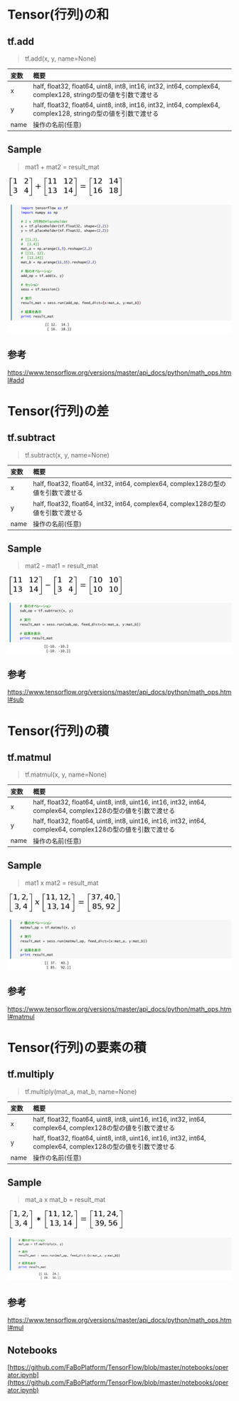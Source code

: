 
# Tensor(行列)の和

## tf.add

> tf.add(x, y, name=None)

|変数|概要|
|:--|:--|
|x|half, float32, float64, uint8, int8, int16, int32, int64, complex64, complex128, stringの型の値を引数で渡せる|
|y|half, float32, float64, uint8, int8, int16, int32, int64, complex64, complex128, stringの型の値を引数で渡せる|
|name|操作の名前(任意)|

## Sample

> mat1 + mat2 = result_mat

![](/img/tf_add.png)

![](/img/op01.png)

## 参考

https://www.tensorflow.org/versions/master/api_docs/python/math_ops.html#add

# Tensor(行列)の差

## tf.subtract

> tf.subtract(x, y, name=None)

|変数|概要|
|:--|:--|
|x|half, float32, float64, int32, int64, complex64, complex128の型の値を引数で渡せる|
|y|half, float32, float64, int32, int64, complex64, complex128の型の値を引数で渡せる|
|name|操作の名前(任意)|

## Sample

> mat2 - mat1 = result_mat

![](/img/tf_sub.png)

![](/img/op02.png)

## 参考

https://www.tensorflow.org/versions/master/api_docs/python/math_ops.html#sub

# Tensor(行列)の積

## tf.matmul

> tf.matmul(x, y, name=None)

|変数|概要|
|:--|:--|
|x|half, float32, float64, uint8, int8, uint16, int16, int32, int64, complex64, complex128の型の値を引数で渡せる|
|y|half, float32, float64, uint8, int8, uint16, int16, int32, int64, complex64, complex128の型の値を引数で渡せる|
|name|操作の名前(任意)|

## Sample

> mat1 x mat2 = result_mat

![](/img/tf_matmul.png)

![](/img/op03.png)

## 参考

https://www.tensorflow.org/versions/master/api_docs/python/math_ops.html#matmul

# Tensor(行列)の要素の積

## tf.multiply

> tf.multiply(mat_a, mat_b, name=None)

|変数|概要|
|:--|:--|
|x|half, float32, float64, uint8, int8, uint16, int16, int32, int64, complex64, complex128の型の値を引数で渡せる|
|y|half, float32, float64, uint8, int8, uint16, int16, int32, int64, complex64, complex128の型の値を引数で渡せる|
|name|操作の名前(任意)|

## Sample

> mat_a x mat_b = result_mat

![](/img/tf_mul.png)

![](/img/op04.png)

## 参考

https://www.tensorflow.org/versions/master/api_docs/python/math_ops.html#mul

## Notebooks

[https://github.com/FaBoPlatform/TensorFlow/blob/master/notebooks/operator.ipynb](https://github.com/FaBoPlatform/TensorFlow/blob/master/notebooks/operator.ipynb)

